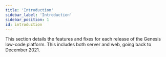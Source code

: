 ```yaml
---
title: 'Introduction'
sidebar_label: 'Introduction'
sidebar_position: 1
id: introduction
---
```


This section details the features and fixes for each release of the Genesis low-code platform. This includes both server and web, going back to December 2021.
